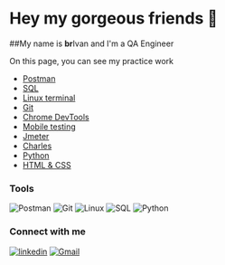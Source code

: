 # Hey my gorgeous friends 👋

##My name is **br**Ivan and I'm a QA Engineer

 On this page, you can see my practice work
- [ Postman](https://github.com/ivanshybut/Postman)
- [SQL](https://github.com/ivanshybut/SQL)
- [Linux terminal](https://github.com/ivanshybut/QA_group_25/blob/main/terminal_git_1.txt)
- [Git](https://github.com/ivanshybut/Git) 
- [Chrome DevTools](https://github.com/ivanshybut/Chrome_DevTools)
- [Mobile testing]()
- [Jmeter](https://github.com/ivanshybut/Jmeter)
- [Charles]()
- [Python](https://github.com/ivanshybut/Python_course)
- [HTML & CSS](https://github.com/ivanshybut/Space)


### Tools

![Postman](https://img.shields.io/badge/-Postman-090909?style=for-the-badge&logo=Postman)
![Git](https://img.shields.io/badge/-Git-090909?style=for-the-badge&logo=Git)
![Linux](https://img.shields.io/badge/-Linux-090909?style=for-the-badge&logo=Linux)
![SQL](https://img.shields.io/badge/-Sql-090909?style=for-the-badge&logo=MySql)
![Python](https://img.shields.io/badge/-Python-090909?style=for-the-badge&logo=Python)


### Connect with me
[![linkedin](https://img.shields.io/badge/-Linkedin-3498db?style=for-the-badge&logo=linkedin)](https://www.linkedin.com/in/ivanshybut)
[![Gmail](https://img.shields.io/badge/-Gmail-eef2f3?style=for-the-badge&logo=Gmail)](https://ivanshybut92@gmail.com)










